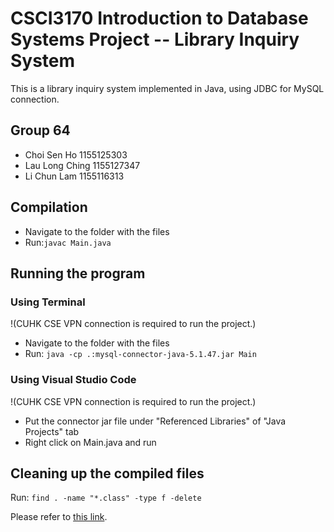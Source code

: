 # CSCI3170 Introduction to Database Systems Project -- Library Inquiry System

This is a library inquiry system implemented in Java, using JDBC for MySQL connection.

## Group 64
- Choi Sen Ho 1155125303
- Lau Long Ching 1155127347
- Li Chun Lam 1155116313

## Compilation
- Navigate to the folder with the files
- Run:`javac Main.java`

## Running the program
### Using Terminal
!(CUHK CSE VPN connection is required to run the project.)
- Navigate to the folder with the files
- Run: `java -cp .:mysql-connector-java-5.1.47.jar Main`
### Using Visual Studio Code
!(CUHK CSE VPN connection is required to run the project.)
- Put the connector jar file under "Referenced Libraries" of "Java Projects" tab
- Right click on Main.java and run

## Cleaning up the compiled files
Run:
`find . -name "*.class" -type f -delete`

Please refer to [this link](https://github.com/leightonllc/CSCI3170).
